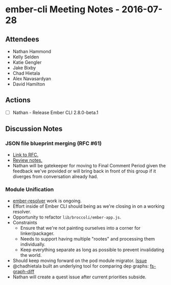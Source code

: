 # ember-cli Meeting Notes - 2016-07-28

## Attendees

- Nathan Hammond
- Kelly Selden
- Katie Gengler
- Jake Bixby
- Chad Hietala
- Alex Navasardyan
- David Hamilton

## Actions

- [ ] Nathan - Release Ember CLI 2.8.0-beta.1

## Discussion Notes

### JSON file blueprint merging (RFC #61)

- [Link to RFC.](https://github.com/ember-cli/rfcs/pull/61)
- [Review notes.](https://github.com/ember-cli/rfcs/pull/61#issuecomment-236009672)
- Nathan will be gatekeeper for moving to Final Comment Period given the feedback we've provided or will bring back in front of this group if it diverges from conversation already had.

### Module Unification

- [ember-resolver](https://github.com/danmcclain/ember-resolver/tree/new-resolver) work is ongoing.
- Effort inside of Ember CLI should being as we're closing in on a working resolver.
- Opportunity to refactor `lib/broccoli/ember-app.js`.
- Constraints
  - Ensure that we're not painting ourselves into a corner for linker/packager.
  - Needs to support having multiple "rootes" and processing them individually.
  - Keep everything separate as long as possible to prevent invalidating the world.
- Should keep moving forward on the pod module migrator. [Issue](https://github.com/rwjblue/ember-module-migrator/issues/3)
- @chadhietala built an underlying tool for comparing dep graphs: [fs-graph-diff](https://github.com/chadhietala/fs-graph-diff)
- Nathan will create a quest issue after current priorities subside.